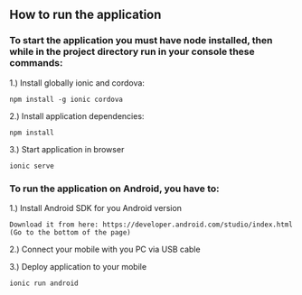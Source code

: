 ## How to run the application

### To start the application you must have node installed, then while in the project directory run in your console these commands:

1.) Install globally ionic and cordova: 

	npm install -g ionic cordova
	
2.) Install application dependencies: 

	npm install
	
3.) Start application in browser

	ionic serve
	
### To run the application on Android, you have to:

1.) Install Android SDK for you Android version

	Download it from here: https://developer.android.com/studio/index.html (Go to the bottom of the page)

2.) Connect your mobile with you PC via USB cable

3.) Deploy application to your mobile
	
	ionic run android
